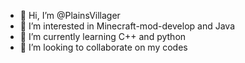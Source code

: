 - 👋 Hi, I’m @PlainsVillager
- 👀 I’m interested in Minecraft-mod-develop and Java
- 🌱 I’m currently learning C++ and python
- 💞️ I’m looking to collaborate on my codes

<!---
PlainsVillager/PlainsVillager is a ✨ special ✨ repository 
PlainsVillager/PlainsVillager is now a special repository: its README.md will appear on your profile!
--->
